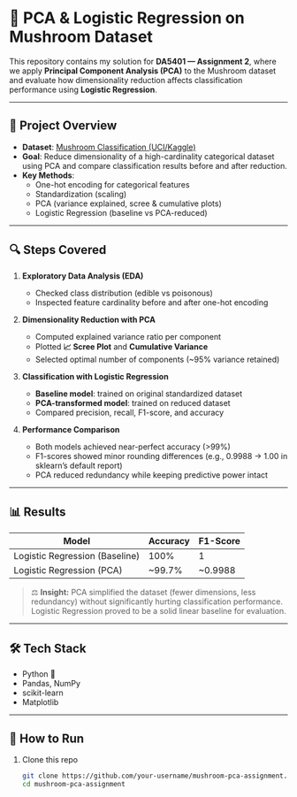 # 🍄 PCA & Logistic Regression on Mushroom Dataset  

This repository contains my solution for **DA5401 — Assignment 2**, where we apply **Principal Component Analysis (PCA)** to the Mushroom dataset and evaluate how dimensionality reduction affects classification performance using **Logistic Regression**.  

---

## 📂 Project Overview
- **Dataset**: [Mushroom Classification (UCI/Kaggle)](https://www.kaggle.com/datasets/uciml/mushroom-classification)  
- **Goal**: Reduce dimensionality of a high-cardinality categorical dataset using PCA and compare classification results before and after reduction.  
- **Key Methods**:  
  - One-hot encoding for categorical features  
  - Standardization (scaling)  
  - PCA (variance explained, scree & cumulative plots)  
  - Logistic Regression (baseline vs PCA-reduced)  

---

## 🔍 Steps Covered
1. **Exploratory Data Analysis (EDA)**  
   - Checked class distribution (edible vs poisonous)  
   - Inspected feature cardinality before and after one-hot encoding  

2. **Dimensionality Reduction with PCA**  
   - Computed explained variance ratio per component  
   - Plotted **📈 Scree Plot** and **Cumulative Variance**  
   - Selected optimal number of components (~95% variance retained)  

3. **Classification with Logistic Regression**  
   - **Baseline model**: trained on original standardized dataset  
   - **PCA-transformed model**: trained on reduced dataset  
   - Compared precision, recall, F1-score, and accuracy  

4. **Performance Comparison**  
   - Both models achieved near-perfect accuracy (>99%)  
   - F1-scores showed minor rounding differences (e.g., 0.9988 → 1.00 in sklearn’s default report)  
   - PCA reduced redundancy while keeping predictive power intact  

---

## 📊 Results
| Model                  | Accuracy | F1-Score |
|-------------------------|----------|----------|
| Logistic Regression (Baseline) | 100%   | 1 |
| Logistic Regression (PCA)      | ~99.7%   | ~0.9988 |

> ⚖️ **Insight:** PCA simplified the dataset (fewer dimensions, less redundancy) without significantly hurting classification performance. Logistic Regression proved to be a solid linear baseline for evaluation.  

---

## 🛠️ Tech Stack
- Python 🐍  
- Pandas, NumPy  
- scikit-learn  
- Matplotlib  

---

## 📌 How to Run
1. Clone this repo  
   ```bash
   git clone https://github.com/your-username/mushroom-pca-assignment.git
   cd mushroom-pca-assignment

